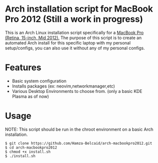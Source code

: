 # Arch installation script for MacBook Pro 2012 (Still a work in progress)

This is an Arch Linux installation script specifically for a [MacBook Pro (Retina, 15-inch, Mid 2012).](https://support.apple.com/en-us/112576 "MacBook Pro (Retina, 15-inch, Mid 2012)")
The purpose of this script is to create an automated Arch install for this specific laptop with my personal setup/configs, you can also use it without any of my personal configs.

# Features
* Basic system configuration
* Installs packages (ex: neovim,networkmanager,etc) 
* Various Desktop Environments to choose from. (only a basic KDE Plasma as of now)


# Usage

NOTE: This script should be run in the chroot environment on a basic Arch installation.
```
$ git clone https://github.com/Hamza-Belcaid/arch-macbookpro2012.git
$ cd arch-macbookpro2012
$ chmod +x install.sh 
$ ./install.sh 
```
